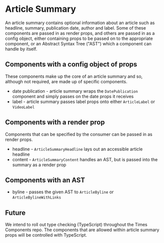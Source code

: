 # Article Summary

An article summary contains optional information about an article such as
headline, summary, publication date, author and label. Some of these components
are passed in as render props, and others are passed in as a config object,
either containing props to be passed on to the appropriate component, or an
Abstract Syntax Tree ("AST") which a component can handle by itself.

## Components with a config object of props

These components make up the core of an article summary and so, although not
required, are made up of specific components.

- date publication - article summary wraps the `DatePublication` component and
  simply passes on the date props it receives
- label - article summary passes label props onto either `ArticleLabel` or
  `VideoLabel`

## Components with a render prop

Components that can be specified by the consumer can be passed in as render
props.

- headline - `ArticleSummaryHeadline` lays out an accessible article headline
- content - `ArticleSummaryContent` handles an AST, but is passed into the
  summary as a render prop

## Components with an AST

- byline - passes the given AST to `ArticleByline` or `ArticleBylineWithLinks`

## Future

We intend to roll out type checking (TypeScript) throughout the Times Components
repo. The components that are allowed within article summary props will be
controlled with TypeScript.
